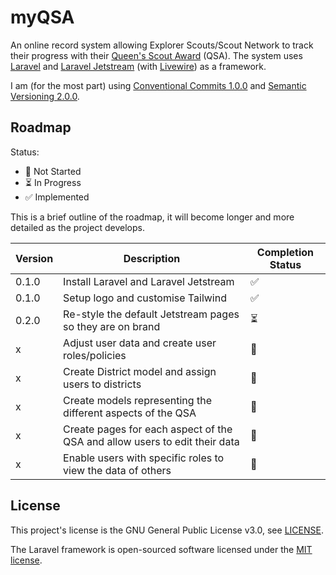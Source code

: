 # myQSA
An online record system allowing Explorer Scouts/Scout Network to track their progress with their [Queen's Scout Award](https://www.scouts.org.uk/top-awards/queens-scout-award/) (QSA). The system uses [Laravel](https://laravel.com) and [Laravel Jetstream](https://jetstream.laravel.com) (with [Livewire](https://laravel-livewire.com)) as a framework.

I am (for the most part) using [Conventional Commits 1.0.0](https://www.conventionalcommits.org/en/v1.0.0/) and [Semantic Versioning 2.0.0](https://semver.org).

## Roadmap
Status:

* 🚫 Not Started
* ⏳ In Progress
* ✅ Implemented

This is a brief outline of the roadmap, it will become longer and more detailed as the project develops.

Version | Description | Completion Status
------- | ----------- | -----------------
0.1.0 | Install Laravel and Laravel Jetstream | ✅
0.1.0 | Setup logo and customise Tailwind | ✅
0.2.0 | Re-style the default Jetstream pages so they are on brand | ⏳ 
x | Adjust user data and create user roles/policies | 🚫
x | Create District model and assign users to districts | 🚫
x | Create models representing the different aspects of the QSA | 🚫
x | Create pages for each aspect of the QSA and allow users to edit their data | 🚫
x | Enable users with specific roles to view the data of others | 🚫

## License
This project's license is the GNU General Public License v3.0, see [LICENSE](https://github.com/louissoccard/myqsa/blob/main/LICENSE).

The Laravel framework is open-sourced software licensed under the [MIT license](https://opensource.org/licenses/MIT).
